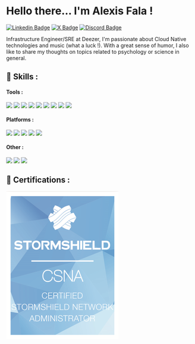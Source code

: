 # Hello there... I'm Alexis Fala !

[![Linkedin Badge](https://img.shields.io/badge/-Alexis_Fala-blue?style=flat&logo=Linkedin&logoColor=white&link=https://www.linkedin.com/in/alexis-f-170999195/)](https://www.linkedin.com/in/alexis-f-170999195/)
[![X Badge](https://img.shields.io/badge/-@LePotiBlagueur-000000?style=flat&labelColor=000000&logo=x&logoColor=white&link=https://x.com/_jesslim)](https://x.com/LePotiBlagueur)
[![Discord Badge](https://img.shields.io/badge/-une.orval-5865F2?style=flat&logo=discord&logoColor=white)]()

Infrastructure Engineer/SRE at Deezer, I'm passionate about Cloud Native technologies and music (what a luck !). With a great sense of humor, I also like to share my thoughts on topics related to psychology or science in general.

## 🚀 Skills :

#### Tools :
<p align=left>
<img src="https://img.shields.io/badge/Terraform-7B42BC?style=for-the-badge&logo=terraform&logoColor=white">
<img src="https://img.shields.io/badge/Docker-2496ED?style=for-the-badge&logo=docker&logoColor=white">
<img src="https://img.shields.io/badge/Ansible-000000?style=for-the-badge&logo=Ansible&logoColor=white">
<img src="https://img.shields.io/badge/ArgoCD-f37430?style=for-the-badge&logo=argo&logoColor=white">
<img src="https://img.shields.io/badge/OTLP-000000?style=for-the-badge&logo=Opentelemetry&logoColor=white">
<img src="https://img.shields.io/badge/Prometheus-E6522C?style=for-the-badge&logo=prometheus&logoColor=white">
<img src="https://img.shields.io/badge/Vault-FFFFFF?style=for-the-badge&logo=vault&logoColor=black">
<img src="https://img.shields.io/badge/Grafana-f17028?style=for-the-badge&logo=grafana&logoColor=white">
<img src="https://img.shields.io/badge/Helm-0F1689?style=for-the-badge&logo=helm&logoColor=white">
</p>

#### Platforms :
<p align=left>
<img src="https://img.shields.io/badge/Kubernetes-326DE6?style=for-the-badge&logo=kubernetes&logoColor=white">
<img src="https://img.shields.io/badge/GitLab-330F63?style=for-the-badge&logo=gitlab&logoColor=white">
<img src="https://img.shields.io/badge/GCP-4285F4?style=for-the-badge&logo=Google Cloud&logoColor=white">
<img src="https://img.shields.io/badge/GitHub-181717?style=for-the-badge&logo=github&logoColor=white">
<img src="https://img.shields.io/badge/Proxmox-000000?style=for-the-badge&logo=proxmox&logoColor=white">
</p>

#### Other :
<p align=left>
<img src="https://img.shields.io/badge/Linux-ffffff?style=for-the-badge&logo=linux&logoColor=black">
<img src="https://img.shields.io/badge/Stormshield-68B1E4?style=for-the-badge">
<img src="https://img.shields.io/badge/Python-3776AB?style=for-the-badge&logo=Python&logoColor=white">
</p>

## 📜 Certifications :

![Stormshield certification](assets/thumbnail_csna.png "certification")
